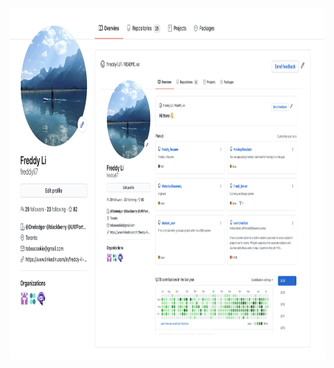 <img src="https://github.com/freddyli7/freddyli7/blob/master/my_git_profile_2.png" width="900px" height="562px" alt="my_git_profile" /> 
